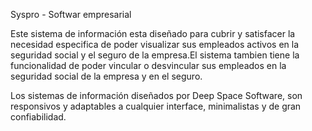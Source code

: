 Syspro - Softwar empresarial

Este sistema de información esta diseñado para cubrir y satisfacer la necesidad especifica de poder visualizar sus empleados activos en la seguridad social y el seguro de la empresa.El sistema tambien tiene la funcionalidad de poder vincular o desvincular sus empleados en la seguridad social de la empresa y en el seguro.

Los sistemas de información diseñados por Deep Space Software, son responsivos y adaptables a cualquier interface, minimalistas y de gran confiabilidad.
